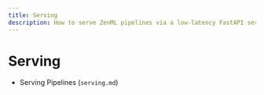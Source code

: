 ```yaml
---
title: Serving
description: How to serve ZenML pipelines via a low-latency FastAPI service.
---
```


# Serving

- Serving Pipelines (`serving.md`)

